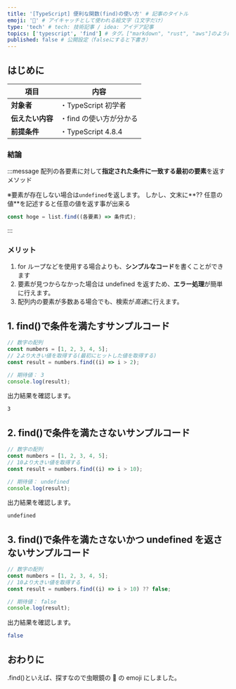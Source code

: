 ```yaml
---
title: '[TypeScript] 便利な関数(find)の使い方' # 記事のタイトル
emoji: '🔎' # アイキャッチとして使われる絵文字（1文字だけ）
type: 'tech' # tech: 技術記事 / idea: アイデア記事
topics: ['typescript', 'find'] # タグ。["markdown", "rust", "aws"]のように指定する
published: false # 公開設定（falseにすると下書き）
---
```


## はじめに

| 項目             | 内容                    |
| ---------------- | ----------------------- |
| **対象者**       | ・TypeScript 初学者     |
| **伝えたい内容** | ・find の使い方が分かる |
| **前提条件**     | ・TypeScript 4.8.4      |

### 結論

:::message
配列の各要素に対して**指定された条件に一致する最初の要素**を返すメソッド

※要素が存在しない場合は`undefined`を返します。
しかし、文末に**?? 任意の値**を記述すると任意の値を返す事が出来る

```typescript
const hoge = list.find((各要素) => 条件式);
```

:::

### メリット

1. for ループなどを使用する場合よりも、**シンプルなコード**を書くことができます
2. 要素が見つからなかった場合は undefined を返すため、**エラー処理**が簡単に行えます。
3. 配列内の要素が多数ある場合でも、検索が*高速*に行えます。

## 1. find()で条件を満たすサンプルコード

```typescript
// 数字の配列
const numbers = [1, 2, 3, 4, 5];
// 2より大きい値を取得する(最初にヒットした値を取得する)
const result = numbers.find((i) => i > 2);

// 期待値： 3
console.log(result);
```

出力結果を確認します。

```bash
3
```

## 2. find()で条件を満たさないサンプルコード

```typescript
// 数字の配列
const numbers = [1, 2, 3, 4, 5];
// 10より大きい値を取得する
const result = numbers.find((i) => i > 10);

// 期待値： undefined
console.log(result);
```

出力結果を確認します。

```bash
undefined
```

## 3. find()で条件を満たさないかつ undefined を返さないサンプルコード

```typescript
// 数字の配列
const numbers = [1, 2, 3, 4, 5];
// 10より大きい値を取得する
const result = numbers.find((i) => i > 10) ?? false;

// 期待値： false
console.log(result);
```

出力結果を確認します。

```bash
false
```

## おわりに

.find()といえば、探すなので虫眼鏡の 🔎 の emoji にしました。
